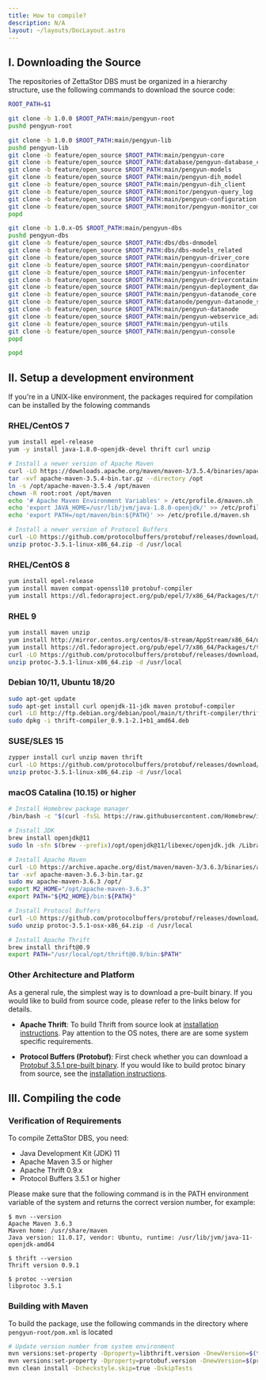 ```yaml
---
title: How to compile?
description: N/A
layout: ~/layouts/DocLayout.astro
---
```


## I. Downloading the Source
The repositories of ZettaStor DBS must be organized in a hierarchy structure, use the following commands to download the source code:
```bash
ROOT_PATH=$1

git clone -b 1.0.0 $ROOT_PATH:main/pengyun-root
pushd pengyun-root

git clone -b 1.0.0 $ROOT_PATH:main/pengyun-lib
pushd pengyun-lib
git clone -b feature/open_source $ROOT_PATH:main/pengyun-core
git clone -b feature/open_source $ROOT_PATH:database/pengyun-database_core
git clone -b feature/open_source $ROOT_PATH:main/pengyun-models
git clone -b feature/open_source $ROOT_PATH:main/pengyun-dih_model
git clone -b feature/open_source $ROOT_PATH:main/pengyun-dih_client
git clone -b feature/open_source $ROOT_PATH:monitor/pengyun-query_log
git clone -b feature/open_source $ROOT_PATH:main/pengyun-configuration
git clone -b feature/open_source $ROOT_PATH:monitor/pengyun-monitor_common
popd

git clone -b 1.0.x-OS $ROOT_PATH:main/pengyun-dbs
pushd pengyun-dbs
git clone -b feature/open_source $ROOT_PATH:dbs/dbs-dnmodel
git clone -b feature/open_source $ROOT_PATH:dbs/dbs-models_related
git clone -b feature/open_source $ROOT_PATH:main/pengyun-driver_core
git clone -b feature/open_source $ROOT_PATH:main/pengyun-coordinator
git clone -b feature/open_source $ROOT_PATH:main/pengyun-infocenter
git clone -b feature/open_source $ROOT_PATH:main/pengyun-drivercontainer
git clone -b feature/open_source $ROOT_PATH:main/pengyun-deployment_daemon
git clone -b feature/open_source $ROOT_PATH:main/pengyun-datanode_core
git clone -b feature/open_source $ROOT_PATH:datanode/pengyun-datanode_service
git clone -b feature/open_source $ROOT_PATH:main/pengyun-datanode
git clone -b feature/open_source $ROOT_PATH:main/pengyun-webservice_adapter
git clone -b feature/open_source $ROOT_PATH:main/pengyun-utils
git clone -b feature/open_source $ROOT_PATH:main/pengyun-console
popd

popd
```

## II. Setup a development environment

If you're in a UNIX-like environment, the packages required for compilation can be installed by the folowing commands

### RHEL/CentOS 7
```bash
yum install epel-release
yum -y install java-1.8.0-openjdk-devel thrift curl unzip

# Install a newer version of Apache Maven
curl -LO https://downloads.apache.org/maven/maven-3/3.5.4/binaries/apache-maven-3.5.4-bin.tar.gz
tar -xvf apache-maven-3.5.4-bin.tar.gz --directory /opt
ln -s /opt/apache-maven-3.5.4 /opt/maven
chown -R root:root /opt/maven
echo '# Apache Maven Environment Variables' > /etc/profile.d/maven.sh
echo 'export JAVA_HOME=/usr/lib/jvm/java-1.8.0-openjdk/' >> /etc/profile.d/maven.sh
echo 'export PATH=/opt/maven/bin:${PATH}' >> /etc/profile.d/maven.sh

# Install a newer version of Protocol Buffers
curl -LO https://github.com/protocolbuffers/protobuf/releases/download/v3.5.1/protoc-3.5.1-linux-x86_64.zip
unzip protoc-3.5.1-linux-x86_64.zip -d /usr/local
```

### RHEL/CentOS 8
```bash
yum install epel-release
yum install maven compat-openssl10 protobuf-compiler
yum install https://dl.fedoraproject.org/pub/epel/7/x86_64/Packages/t/thrift-0.9.1-15.el7.x86_64.rpm
```

### RHEL 9
```bash
yum install maven unzip
yum install http://mirror.centos.org/centos/8-stream/AppStream/x86_64/os/Packages/compat-openssl10-1.0.2o-3.el8.x86_64.rpm
yum install https://dl.fedoraproject.org/pub/epel/7/x86_64/Packages/t/thrift-0.9.1-15.el7.x86_64.rpm
curl -LO https://github.com/protocolbuffers/protobuf/releases/download/v3.5.1/protoc-3.5.1-linux-x86_64.zip
unzip protoc-3.5.1-linux-x86_64.zip -d /usr/local
```

### Debian 10/11, Ubuntu 18/20
```bash
sudo apt-get update
sudo apt-get install curl openjdk-11-jdk maven protobuf-compiler
curl -LO http://ftp.debian.org/debian/pool/main/t/thrift-compiler/thrift-compiler_0.9.1-2.1+b1_amd64.deb
sudo dpkg -i thrift-compiler_0.9.1-2.1+b1_amd64.deb
```

### SUSE/SLES 15
```bash
zypper install curl unzip maven thrift
curl -LO https://github.com/protocolbuffers/protobuf/releases/download/v3.5.1/protoc-3.5.1-linux-x86_64.zip
unzip protoc-3.5.1-linux-x86_64.zip -d /usr/local
```

### macOS Catalina (10.15) or higher
```zsh
# Install Homebrew package manager
/bin/bash -c "$(curl -fsSL https://raw.githubusercontent.com/Homebrew/install/HEAD/install.sh)"

# Install JDK
brew install openjdk@11
sudo ln -sfn $(brew --prefix)/opt/openjdk@11/libexec/openjdk.jdk /Library/Java/JavaVirtualMachines/openjdk-11.jdk

# Install Apache Maven
curl -LO https://archive.apache.org/dist/maven/maven-3/3.6.3/binaries/apache-maven-3.6.3-bin.tar.gz
tar -xvf apache-maven-3.6.3-bin.tar.gz
sudo mv apache-maven-3.6.3 /opt/
export M2_HOME="/opt/apache-maven-3.6.3"
export PATH="${M2_HOME}/bin:${PATH}"

# Install Protocol Buffers
curl -LO https://github.com/protocolbuffers/protobuf/releases/download/v3.5.1/protoc-3.5.1-osx-x86_64.zip
sudo unzip protoc-3.5.1-osx-x86_64.zip -d /usr/local

# Install Apache Thrift
brew install thrift@0.9
export PATH="/usr/local/opt/thrift@0.9/bin:$PATH"
```

### Other Architecture and Platform

As a general rule, the simplest way is to download a pre-built binary. If you would like to build from source code, please refer to the links below for details.

- __Apache Thrift__: To build Thrift from source look at [installation instructions](https://thrift.apache.org/docs/install/). Pay attention to the OS notes, there are are some system specific requirements.

- __Protocol Buffers (Protobuf)__: First check whether you can download a [Protobuf 3.5.1 pre-built binary](https://github.com/protocolbuffers/protobuf/releases/tag/v3.5.1). If you would like to build protoc binary from source, see the [installation instructions](https://github.com/protocolbuffers/protobuf/blob/main/src/README.md).

## III. Compiling the code

### Verification of Requirements
To compile ZettaStor DBS, you need:
- Java Development Kit (JDK) 11
- Apache Maven 3.5 or higher
- Apache Thrift 0.9.x
- Protocol Buffers 3.5.1 or higher

Please make sure that the following command is in the PATH environment variable of the system and returns the correct version number, for example:
```
$ mvn --version
Apache Maven 3.6.3
Maven home: /usr/share/maven
Java version: 11.0.17, vendor: Ubuntu, runtime: /usr/lib/jvm/java-11-openjdk-amd64

$ thrift --version
Thrift version 0.9.1

$ protoc --version
libprotoc 3.5.1
```

### Building with Maven

To build the package, use the following commands in the directory where `pengyun-root/pom.xml` is located
```bash
# Update version number from system environment
mvn versions:set-property -Dproperty=libthrift.version -DnewVersion=$(thrift --version | awk '{print $3}')
mvn versions:set-property -Dproperty=protobuf.version -DnewVersion=$(protoc --version | awk '{print $2}')
mvn clean install -Dcheckstyle.skip=true -DskipTests
```